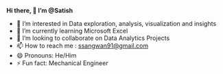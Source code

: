  **Hi there, 👋  I’m @Satish**
- 👀 I’m interested in Data exploration, analysis, visualization and insights 
- 🌱 I’m currently learning Microsoft Excel
- 💞️ I’m looking to collaborate on Data Analytics Projects
- 📫 How to reach me : ssangwan91@gmail.com
- 😄 Pronouns: He/Him
- ⚡ Fun fact: Mechanical Engineer

<!---
satishsangwan/satishsangwan is a ✨ special ✨ repository because its `README.md` (this file) appears on your GitHub profile.
You can click the Preview link to take a look at your changes.
--->
